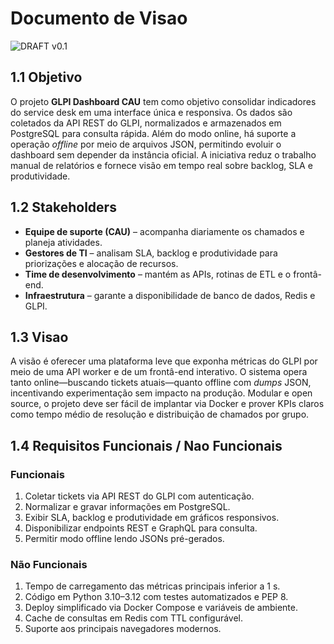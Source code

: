 # Documento de Visao

![DRAFT v0.1](https://img.shields.io/badge/DRAFT-v0.1-informational)

## 1.1 Objetivo
O projeto **GLPI Dashboard CAU** tem como objetivo consolidar indicadores do service desk em uma interface única e responsiva. Os dados são coletados da API REST do GLPI, normalizados e armazenados em PostgreSQL para consulta rápida. Além do modo online, há suporte a operação *offline* por meio de arquivos JSON, permitindo evoluir o dashboard sem depender da instância oficial. A iniciativa reduz o trabalho manual de relatórios e fornece visão em tempo real sobre backlog, SLA e produtividade.

## 1.2 Stakeholders
- **Equipe de suporte (CAU)** – acompanha diariamente os chamados e planeja atividades.
- **Gestores de TI** – analisam SLA, backlog e produtividade para priorizações e alocação de recursos.
- **Time de desenvolvimento** – mantém as APIs, rotinas de ETL e o frontâ-end.
- **Infraestrutura** – garante a disponibilidade de banco de dados, Redis e GLPI.

## 1.3 Visao
A visão é oferecer uma plataforma leve que exponha métricas do GLPI por meio de uma API worker e de um frontâ-end interativo. O sistema opera tanto online—buscando tickets atuais—quanto offline com *dumps* JSON, incentivando experimentação sem impacto na produção. Modular e open source, o projeto deve ser fácil de implantar via Docker e prover KPIs claros como tempo médio de resolução e distribuição de chamados por grupo.

## 1.4 Requisitos Funcionais / Nao Funcionais
### Funcionais
1. Coletar tickets via API REST do GLPI com autenticação.
2. Normalizar e gravar informações em PostgreSQL.
3. Exibir SLA, backlog e produtividade em gráficos responsivos.
4. Disponibilizar endpoints REST e GraphQL para consulta.
5. Permitir modo offline lendo JSONs pré-gerados.

### Não Funcionais
1. Tempo de carregamento das métricas principais inferior a 1 s.
2. Código em Python 3.10–3.12 com testes automatizados e PEP 8.
3. Deploy simplificado via Docker Compose e variáveis de ambiente.
4. Cache de consultas em Redis com TTL configurável.
5. Suporte aos principais navegadores modernos.



